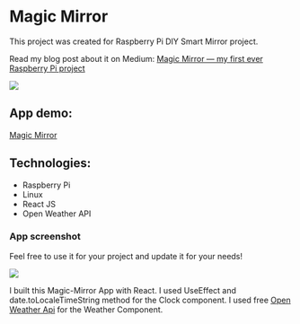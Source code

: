 # Magic Mirror

This project was created for Raspberry Pi DIY Smart Mirror project.

Read my blog post about it on Medium:
[Magic Mirror — my first ever Raspberry Pi project](https://medium.com/@stacha.l/magic-mirror-my-first-ever-raspberry-pi-project-ced7985ff1a)

<img src="https://medium.com/@stacha.l/magic-mirror-my-first-ever-raspberry-pi-project-ced7985ff1a">

## App demo:

[Magic Mirror](https://stachacl.github.io/magic-mirror/)

## Technologies:

- Raspberry Pi
- Linux
- React JS
- Open Weather API

### App screenshot

Feel free to use it for your project and update it for your needs!

<img src='https://ik.imagekit.io/stcl/github/Screen_Shot_2022-11-24_at_6.45.45_pm_XSrOnXIde.png?ik-sdk-version=javascript-1.4.3&updatedAt=1669276000263'>

I built this Magic-Mirror App with React.
I used UseEffect and date.toLocaleTimeString method for the Clock component.
I used free [Open Weather Api](https://openweathermap.org/api) for the Weather Component.
